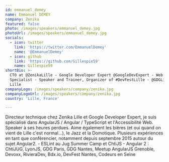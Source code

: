 ```yaml
---
id: emmanuel_demey
name: Emmanuel DEMEY
company: Zenika
featured: false
photo: /images/speakers/emmanuel_demey.jpg
photoUrl: /images/speakers/emmanuel_demey.jpg
socials:
  - icon: twitter
    link: 'https://twitter.com/EmmanuelDemey'
    name: '@EmmanuelDemey'
  - icon: github
    link: 'https://github.com/Gillespie59'
    name: Gillespie59
shortBio: >-
  CTO at @ZenikaLille - Google Developer Expert @GoogleDevExpert - Web
  Specialist - Speaker and Trainer, Organizer of #DevFestLille - @GDGLille -
  Lille
companyLogo: /images/speakers/company/zenika.jpg
companyLogoUrl: /images/speakers/company/zenika.jpg
country: 'Lille, France'

---
```


Directeur technique chez Zenika Lille et Google Developer Expert, je suis spécialisé dans AngularJS / Angular / TypeScript et l'Accessibilité Web. Speaker à ses heures perdues. Aime également les bières (et oui quand on vient de Lille c'est normal...), le Jazz et la Domotique. Plusieurs expériences en tant que conférencier, notamment depuis septembre 2015 autour du sujet Angular2. - ESLint au Jug Summer Camp et ChtiJS - Angular 2 : ChtiJUG, LyonJS, GDG Paris, GDG Nantes, Meetup AngularJS Grenoble, Devoxx, RivieraDev, Bdx.io, DevFest Nantes, Codeurs en Seine
